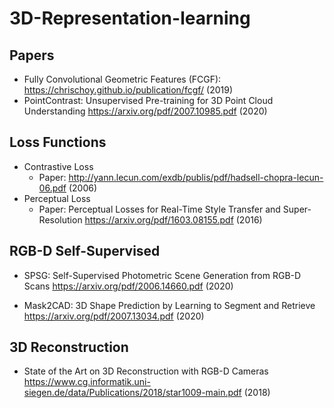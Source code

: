 # 3D-Representation-learning

## Papers
- Fully Convolutional Geometric Features (FCGF): https://chrischoy.github.io/publication/fcgf/ (2019)
- PointContrast: Unsupervised Pre-training for 3D Point Cloud Understanding https://arxiv.org/pdf/2007.10985.pdf (2020)

## Loss Functions
- Contrastive Loss
  - Paper: http://yann.lecun.com/exdb/publis/pdf/hadsell-chopra-lecun-06.pdf (2006)
- Perceptual Loss
  - Paper: Perceptual Losses for Real-Time Style Transfer and Super-Resolution https://arxiv.org/pdf/1603.08155.pdf (2016)

## RGB-D Self-Supervised
- SPSG: Self-Supervised Photometric Scene Generation from RGB-D Scans https://arxiv.org/pdf/2006.14660.pdf (2020)

- Mask2CAD: 3D Shape Prediction by Learning to Segment and Retrieve https://arxiv.org/pdf/2007.13034.pdf (2020)

## 3D Reconstruction
- State of the Art on 3D Reconstruction with RGB-D Cameras https://www.cg.informatik.uni-siegen.de/data/Publications/2018/star1009-main.pdf (2018)
